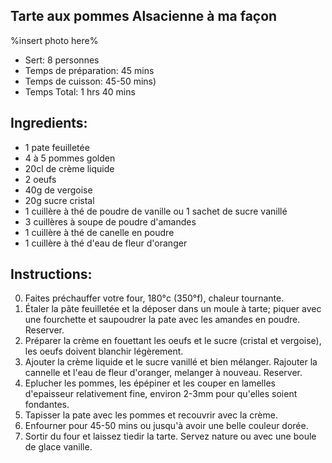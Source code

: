 Tarte aux pommes Alsacienne à ma façon
---
%insert photo here%

* Sert: 8 personnes
* Temps de préparation:  45 mins
* Temps de cuisson:  45-50 mins)
* Temps Total:  1 hrs 40 mins

Ingredients:
---
* 1 pate feuilletée
* 4 à 5 pommes golden
* 20cl de crème liquide
* 2 oeufs
* 40g de vergoise
* 20g sucre cristal
* 1 cuillère à thé de poudre de vanille ou 1 sachet de sucre vanillé
* 3 cuillères à soupe de poudre d'amandes
* 1 cuillère à thé de canelle en poudre
* 1 cuillère à thé d'eau de fleur d'oranger

Instructions:
---
0. Faites préchauffer votre four, 180°c (350°f), chaleur tournante.
1. Étaler la pâte feuilletée et la déposer dans un moule à tarte; piquer avec une fourchette et saupoudrer la pate avec les amandes en poudre. Reserver.
2. Préparer la crème en fouettant les oeufs et le sucre (cristal et vergoise), les oeufs doivent blanchir légèrement.
3. Ajouter la crème liquide et le sucre vanillé et bien mélanger. Rajouter la cannelle et l'eau de fleur d'oranger, melanger à nouveau. Reserver.
4. Eplucher les pommes, les épépiner et les couper en lamelles d'epaisseur relativement fine, environ 2-3mm pour qu'elles soient fondantes.
5. Tapisser la pate avec les pommes et recouvrir avec la crème.
6. Enfourner pour 45-50 mins ou jusqu'à avoir une belle couleur dorée.
7. Sortir du four et laissez tiedir la tarte. Servez nature ou avec une boule de glace vanille.
